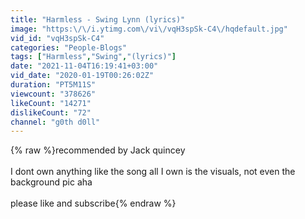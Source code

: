 ```yaml
---
title: "Harmless - Swing Lynn (lyrics)"
image: "https:\/\/i.ytimg.com\/vi\/vqH3spSk-C4\/hqdefault.jpg"
vid_id: "vqH3spSk-C4"
categories: "People-Blogs"
tags: ["Harmless","Swing","(lyrics)"]
date: "2021-11-04T16:19:41+03:00"
vid_date: "2020-01-19T00:26:02Z"
duration: "PT5M11S"
viewcount: "378626"
likeCount: "14271"
dislikeCount: "72"
channel: "g0th d0ll"
---
```

{% raw %}recommended by Jack quincey<br /><br />I dont own anything like the song all I own is the visuals, not even the background pic aha<br /><br />please like and subscribe{% endraw %}
